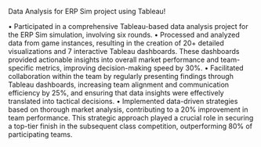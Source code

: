 Data Analysis for ERP Sim project using Tableau!

•	Participated in a comprehensive Tableau-based data analysis project for the ERP Sim simulation, involving six rounds.
•	Processed and analyzed data from game instances, resulting in the creation of 20+ detailed visualizations and 7 interactive Tableau dashboards. These dashboards provided actionable insights into overall market performance and team-specific metrics, improving decision-making speed by 30%.
•	Facilitated collaboration within the team by regularly presenting findings through Tableau dashboards, increasing team alignment and communication efficiency by 25%, and ensuring that data insights were effectively translated into tactical decisions.
•	Implemented data-driven strategies based on thorough market analysis, contributing to a 20% improvement in team performance. This strategic approach played a crucial role in securing a top-tier finish in the subsequent class competition, outperforming 80% of participating teams.



